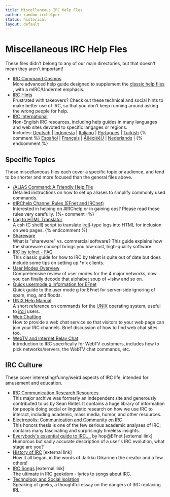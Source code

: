 ```yaml
---
title: Miscellaneous IRC Help Fles
author: random-irchelper
status: historical
layout: default
---
```

<style type="text/css">
<!--
ul { 
     list-style-image:url(/media/redball.gif);
   }
-->
</style>

# Miscellaneous IRC Help Fles

These files didn't belong to any of our main directories, but that
doesn't mean they aren't important\!

  - [IRC Command Cosmos](ccosmos.html)  
    More advanced help guide designed to supplement the 
	[classic help files](/faq/)
	, with a mIRC/Undernet emphasis.
  - [IRC Hints](hints.html)  
    Frustrated with takeovers? Check out these technical and social
    hints to make better use of IRC, so that you don't keep running
    around asking the wrong people for help.
  - [IRC International](foreign.html)  
    Non-English IRC resources, including help guides in many languages
    and web sites devoted to specific langages or regions.  
    Includes: 
    [Deutsch](/misc/denew2irc.html) |
    [Indonesia](/misc/idnew2irc.html) |
    [Italiano](/misc/itnew2irc.html) |
    [Portugues](/misc/ptnew2irc.html) |
    [Turkish](/misc/trnew2irc.html) 
{% comment %}
	[Español](/misc/esnew2irc.html) |
    [Français](/misc/frnew2irc.html) |
    [ÅëëçíéêÜ](/misc/grnew2irc.html) |
    [Nederlands](/misc/nlnew2irc.html) |
{% endcomment %}

## Specific Topics

These miscellaneous files each cover a specific topic or audience, and
tend to be shorter and more focused than the general files above.

  - [/ALIAS Command: A Friendly Help File](ircalias.html)  
    Detailed instructions on how to set up aliases to simplify commonly
    used commands.
  - [\#IRChelp Channel Rules (EFnet and IRCnet)](/irchelp/rules.html)  
    Interested in helping on \#IRChelp or in gaining ops? Please read
    these rules very carefully.
{%- comment -%}
  - [Log to HTML Translator](irctohtml.csh)  
    A csh (C shell) script to translate [ircII](/irchelp/ircii/)-type
    logs into HTML for inclusion on web pages.
{% endcomment %}
  - [Shareware](shareware.html)  
    What is "shareware" vs. commercial software? This guide explains how
    the shareware concept brings you low-cost, high-quality software.
  - [IRC by telnet - FAQ](/historic/telnet.html)  
    This classic guide for how to IRC by telnet is quite out of date but
    does include some tips on setting up \*nix clients.
  - [User Modes Overview](umodes.html)  
    Comprehensive review of user modes for the 4 major networks, now you
    can finally decode that alphabet soup of +iskw and so on.
  - [Quick usermode g information for EFnet](/protocol/callerid.html)  
    Quick guide to the user mode g for EFnet for server-side ignoring of
    spam, msg, and floods.
  - [UNIX Help Manual](unixhelp.html).  
    A short reference on commands for the [UNIX](http://www.ugu.com)
    operating system, useful to [ircII](/irchelp/ircii/) users.
  - [Web Chatting](webchat.html)  
    How to provide a web chat service so that visitors to your web page
    can join your IRC channels. Brief discussion of how to find web chat
    sites too.
  - [WebTV and Internet Relay Chat](webtv.html)  
    Introduction to IRC specifically for WebTV customers, includes how
    to pick networks/servers, the WebTV chat commands, etc.

## IRC Culture

These cover interesting/funny/weird aspects of IRC life, intended for
amusement and education.

  - [IRC Communication Research Resources](/communication-research/)  
    This major archive was formerly an independent site and generously
    contributed to us by Sean Rintel. It contains a huge library of
    information for people doing social or linguistic research on how we
    use IRC to interact, including academic, mass media, humor, and
    other resources.
  - [Electropolis: Communication and Community on IRC](electropolis.html)  
    This honors thesis is one of the few serious academic analyses of
    IRC; contains many fascinating and surprisingly timeless insights.
  - [Everybody's essential guide to IRC....](https://web.archive.org/web/20110719020816/http://www.acronet.net/~jnelson/guidei)
    by hop@EFnet \[external link\]  
    Humorous but sadly accurate description of a user's IRC evolution,
    what stage are you?
  - [History of IRC](http://www.irc.org/history.html) \[external link\]  
    How it all began, in the words of Jarkko Oikarinen the creator and a
    few others\!
  - [IRC Songs](https://web.archive.org/web/20010611010049/http://www.netway.com/~marci/songs/) \[external link\]  
    The ultimate in IRC geekdom - lyrics to songs about IRC.
  - [Technology and Social Isolation](tech.html)  
    Speaking of geeks, a thoughtful essay on the dangers of IRC
    replacing IRL.

